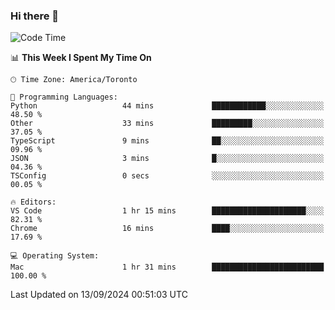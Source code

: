 ### Hi there 👋


<!--START_SECTION:waka-->
![Code Time](http://img.shields.io/badge/Code%20Time-1%2C915%20hrs%2020%20mins-blue)

📊 **This Week I Spent My Time On** 

```text
🕑︎ Time Zone: America/Toronto

💬 Programming Languages: 
Python                   44 mins             ████████████░░░░░░░░░░░░░   48.50 % 
Other                    33 mins             █████████░░░░░░░░░░░░░░░░   37.05 % 
TypeScript               9 mins              ██░░░░░░░░░░░░░░░░░░░░░░░   09.96 % 
JSON                     3 mins              █░░░░░░░░░░░░░░░░░░░░░░░░   04.36 % 
TSConfig                 0 secs              ░░░░░░░░░░░░░░░░░░░░░░░░░   00.05 % 

🔥 Editors: 
VS Code                  1 hr 15 mins        █████████████████████░░░░   82.31 % 
Chrome                   16 mins             ████░░░░░░░░░░░░░░░░░░░░░   17.69 % 

💻 Operating System: 
Mac                      1 hr 31 mins        █████████████████████████   100.00 % 
```


 Last Updated on 13/09/2024 00:51:03 UTC
<!--END_SECTION:waka-->

<!--
**SillyPasty/SillyPasty** is a ✨ _special_ ✨ repository because its `README.md` (this file) appears on your GitHub profile.

Here are some ideas to get you started:

- 🔭 I’m currently working on ...
- 🌱 I’m currently learning ...
- 👯 I’m looking to collaborate on ...
- 🤔 I’m looking for help with ...
- 💬 Ask me about ...
- 📫 How to reach me: ...
- 😄 Pronouns: ...
- ⚡ Fun fact: ...
-->


